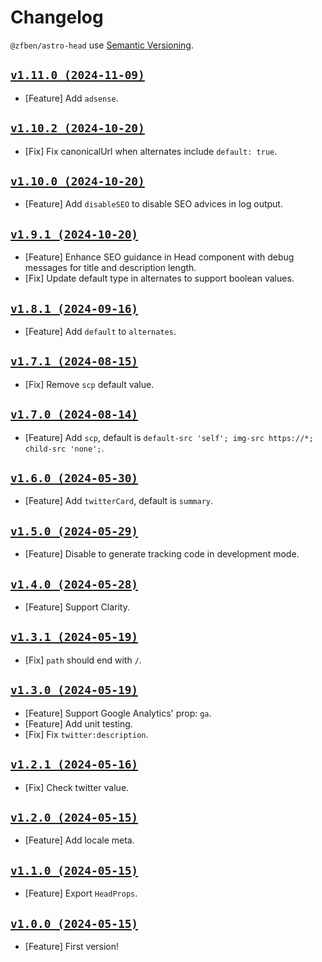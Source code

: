 # Changelog

`@zfben/astro-head` use [Semantic Versioning](https://semver.org/).

## [`v1.11.0 (2024-11-09)`](https://github.com/zfben/astro-head/compare/v1.10.2...v1.11.0)

- [Feature] Add `adsense`.

## [`v1.10.2 (2024-10-20)`](https://github.com/zfben/astro-head/compare/v1.10.0...v1.10.2)

- [Fix] Fix canonicalUrl when alternates include `default: true`.

## [`v1.10.0 (2024-10-20)`](https://github.com/zfben/astro-head/compare/v1.9.1...v1.10.0)

- [Feature] Add `disableSEO` to disable SEO advices in log output.

## [`v1.9.1 (2024-10-20)`](https://github.com/zfben/astro-head/compare/v1.8.1...v1.9.1)

- [Feature] Enhance SEO guidance in Head component with debug messages for title and description length.
- [Fix] Update default type in alternates to support boolean values.

## [`v1.8.1 (2024-09-16)`](https://github.com/zfben/astro-head/compare/v1.7.1...v1.8.1)

- [Feature] Add `default` to `alternates`.

## [`v1.7.1 (2024-08-15)`](https://github.com/zfben/astro-head/compare/v1.7.0...v1.7.1)

- [Fix] Remove `scp` default value.

## [`v1.7.0 (2024-08-14)`](https://github.com/zfben/astro-head/compare/v1.6.0...v1.7.0)

- [Feature] Add `scp`, default is `default-src 'self'; img-src https://*; child-src 'none';`.

## [`v1.6.0 (2024-05-30)`](https://github.com/zfben/astro-head/compare/v1.5.0...v1.6.0)

- [Feature] Add `twitterCard`, default is `summary`.

## [`v1.5.0 (2024-05-29)`](https://github.com/zfben/astro-head/compare/v1.4.0...v1.5.0)

- [Feature] Disable to generate tracking code in development mode.

## [`v1.4.0 (2024-05-28)`](https://github.com/zfben/astro-head/compare/v1.3.1...v1.4.0)

- [Feature] Support Clarity.

## [`v1.3.1 (2024-05-19)`](https://github.com/zfben/astro-head/compare/v1.3.0...v1.3.1)

- [Fix] `path` should end with `/`.

## [`v1.3.0 (2024-05-19)`](https://github.com/zfben/astro-head/compare/v1.2.1...v1.3.0)

- [Feature] Support Google Analytics' prop: `ga`.
- [Feature] Add unit testing.
- [Fix] Fix `twitter:description`.

## [`v1.2.1 (2024-05-16)`](https://github.com/zfben/astro-head/compare/v1.2.0...v1.2.1)

- [Fix] Check twitter value.

## [`v1.2.0 (2024-05-15)`](https://github.com/zfben/astro-head/compare/v1.1.0...v1.2.0)

- [Feature] Add locale meta.

## [`v1.1.0 (2024-05-15)`](https://github.com/zfben/astro-head/compare/v1.0.0...v1.1.0)

- [Feature] Export `HeadProps`.

## [`v1.0.0 (2024-05-15)`](https://github.com/zfben/astro-head/compare/v0.0.0...v1.0.0)

- [Feature] First version!
